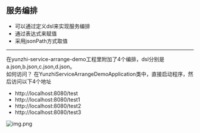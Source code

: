## 服务编排

- 可以通过定义dsl来实现服务编排
- 通过表达式来赋值
- 采用jsonPath方式取值

-------
在yunzhi-service-arrange-demo工程里附加了4个编排，dsl分别是a.json,b.json,c.json,d.json。</br>
如何访问？ 在YunzhiServiceArrangeDemoApplication类中，直接启动程序，然后访问以下4个地址

- http://localhost:8080/test
- http://localhost:8080/test1
- http://localhost:8080/test2
- http://localhost:8080/test3



![img.png](img_1.png)
